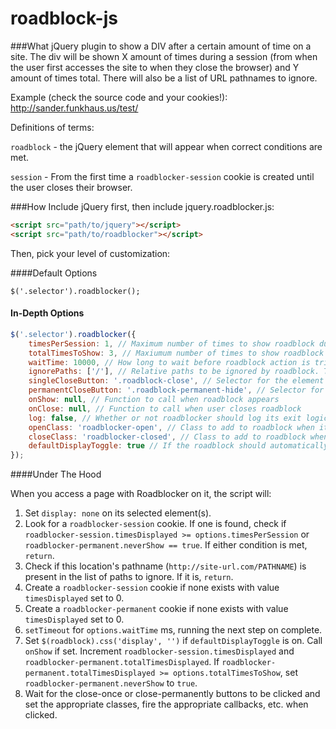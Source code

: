 roadblock-js
==========

###What
jQuery plugin to show a DIV after a certain amount of time on a site. The div will be shown X amount of times during a session (from when the user first accesses the site to when they close the browser) and Y amount of times total. There will also be a list of URL pathnames to ignore.

Example (check the source code and your cookies!): http://sander.funkhaus.us/test/

Definitions of terms: 

`roadblock` - the jQuery element that will appear when correct conditions are met.

`session` - From the first time a `roadblocker-session` cookie is created until the user closes their browser.

###How
Include jQuery first, then include jquery.roadblocker.js:

```html
<script src="path/to/jquery"></script>
<script src="path/to/roadblocker"></script>
```

Then, pick your level of customization:

####Default Options

`$('.selector').roadblocker();`

#### In-Depth Options

```javascript
$('.selector').roadblocker({
    timesPerSession: 1, // Maximum number of times to show roadblock during session
    totalTimesToShow: 3, // Maxiumum number of times to show roadblock ever
    waitTime: 10000, // How long to wait before roadblock action is triggered
    ignorePaths: ['/'], // Relative paths to be ignored by roadblock. The default, '/', refers to the homepage of the site
    singleCloseButton: '.roadblock-close', // Selector for the element used to close the roadblock. Searches the roadblock's children first, then the rest of the document.
    permanentCloseButton: '.roadblock-permanent-hide', // Selector for the element used to prevent the roadblock from ever appearing again (ie, the 'sign up' button for a mailing list). Searches the roadblock's children first, then the rest of the document.
    onShow: null, // Function to call when roadblock appears
    onClose: null, // Function to call when user closes roadblock
    log: false, // Whether or not roadblocker should log its exit logic
    openClass: 'roadblocker-open', // Class to add to roadblock when it appears (removed when it is hidden)
    closeClass: 'roadblocker-closed', // Class to add to roadblock when it is hidden
    defaultDisplayToggle: true // If the roadblock should automatically show and hide itself via setting and removing display: none
});
```

####Under The Hood

When you access a page with Roadblocker on it, the script will:

1. Set `display: none` on its selected element(s).
2. Look for a `roadblocker-session` cookie. If one is found, check if `roadblocker-session.timesDisplayed >= options.timesPerSession` or `roadblocker-permanent.neverShow == true`. If either condition is met, `return`.
3. Check if this location's pathname (`http://site-url.com/PATHNAME`) is present in the list of paths to ignore. If it is, `return`.
4. Create a `roadblocker-session` cookie if none exists with value `timesDisplayed` set to 0.
5. Create a `roadblocker-permanent` cookie if none exists with value `timesDisplayed` set to 0.
6. `setTimeout` for `options.waitTime` ms, running the next step on complete.
7. Set `$(roadblock).css('display', '')` if `defaultDisplayToggle` is on. Call `onShow` if set. Increment `roadblocker-session.timesDisplayed` and `roadblocker-permanent.totalTimesDisplayed`. If `roadblocker-permanent.totalTimesDisplayed >= options.totalTimesToShow`, set `roadblocker-permanent.neverShow` to `true`.
8. Wait for the close-once or close-permanently buttons to be clicked and set the appropriate classes, fire the appropriate callbacks, etc. when clicked.
